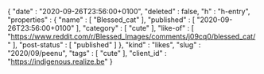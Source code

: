 {
  "date" : "2020-09-26T23:56:00+0100",
  "deleted" : false,
  "h" : "h-entry",
  "properties" : {
    "name" : [ "Blessed_cat" ],
    "published" : [ "2020-09-26T23:56:00+0100" ],
    "category" : [ "cute" ],
    "like-of" : [ "https://www.reddit.com/r/Blessed_Images/comments/j09cq0/blessed_cat/" ],
    "post-status" : [ "published" ]
  },
  "kind" : "likes",
  "slug" : "2020/09/peenu",
  "tags" : [ "cute" ],
  "client_id" : "https://indigenous.realize.be"
}
